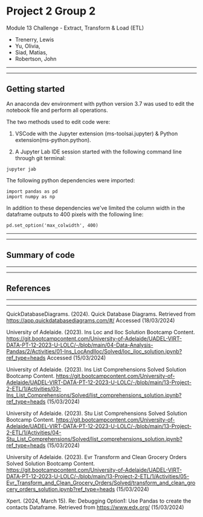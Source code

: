 # Project 2 Group 2
Module 13 Challenge - Extract, Transform & Load (ETL)

- Trenerry, Lewis
- Yu, Olivia,
- Siad, Matias,
- Robertson, John
---
---

Getting started
---
An anaconda dev environment with python version 3.7 was used to edit the notebook file and perform all operations.

The two methods used to edit code were:

  1. VSCode with the Jupyter extension (ms-toolsai.jupyter) & Python extension(ms-python.python).
  
  2. A Jupyter Lab IDE session started with the following command line through git terminal:
   
    jupyter jab

The following python dependencies were imported:

    import pandas as pd
    import numpy as np

In addition to these dependencies we've limited the column width in the dataframe outputs to 400 pixels with the following line:

    pd.set_option('max_colwidth', 400)

---
---

Summary of code
---

---
---
References
--- 

---
---

QuickDatabaseDiagrams. (2024). Quick Database Diagrams. Retrieved from https://app.quickdatabasediagrams.com/#/ Accessed (18/03/2024)

University of Adelaide. (2023). Ins Loc and Iloc Solution Bootcamp Content. https://git.bootcampcontent.com/University-of-Adelaide/UADEL-VIRT-DATA-PT-12-2023-U-LOLC/-/blob/main/04-Data-Analysis-Pandas/2/Activities/01-Ins_LocAndIloc/Solved/loc_iloc_solution.ipynb?ref_type=heads Accessed (15/03/2024)

University of Adelaide. (2023). Ins List Comprehensions Solved Solution Bootcamp Content. https://git.bootcampcontent.com/University-of-Adelaide/UADEL-VIRT-DATA-PT-12-2023-U-LOLC/-/blob/main/13-Project-2-ETL/1/Activities/03-Ins_List_Comprehensions/Solved/list_comprehensions_solution.ipynb?ref_type=heads (15/03/2024)

University of Adelaide. (2023). Stu List Comprehensions Solved Solution Bootcamp Content. https://git.bootcampcontent.com/University-of-Adelaide/UADEL-VIRT-DATA-PT-12-2023-U-LOLC/-/blob/main/13-Project-2-ETL/1/Activities/04-Stu_List_Comprehensions/Solved/list_comprehensions_solution.ipynb?ref_type=heads (15/03/2024)

University of Adelaide. (2023). Evr Transform and Clean Grocery Orders Solved Solution Bootcamp Content. https://git.bootcampcontent.com/University-of-Adelaide/UADEL-VIRT-DATA-PT-12-2023-U-LOLC/-/blob/main/13-Project-2-ETL/1/Activities/05-Evr_Transform_and_Clean_Grocery_Orders/Solved/transform_and_clean_grocery_orders_solution.ipynb?ref_type=heads (15/03/2024)

Xpert. (2024, March 15). Re: Debugging Option1: Use Pandas to create the contacts Dataframe. Retrieved from https://www.edx.org/ (15/03/2024)

